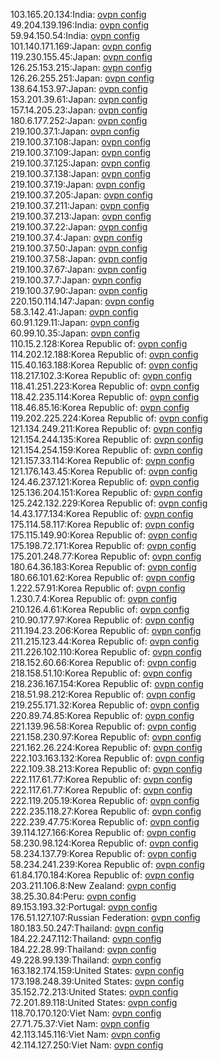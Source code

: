 103.165.20.134:India: [ovpn config](vpn/103_165_20_134.ovpn)  
49.204.139.196:India: [ovpn config](vpn/49_204_139_196.ovpn)  
59.94.150.54:India: [ovpn config](vpn/59_94_150_54.ovpn)  
101.140.171.169:Japan: [ovpn config](vpn/101_140_171_169.ovpn)  
119.230.155.45:Japan: [ovpn config](vpn/119_230_155_45.ovpn)  
126.25.153.215:Japan: [ovpn config](vpn/126_25_153_215.ovpn)  
126.26.255.251:Japan: [ovpn config](vpn/126_26_255_251.ovpn)  
138.64.153.97:Japan: [ovpn config](vpn/138_64_153_97.ovpn)  
153.201.39.61:Japan: [ovpn config](vpn/153_201_39_61.ovpn)  
157.14.205.23:Japan: [ovpn config](vpn/157_14_205_23.ovpn)  
180.6.177.252:Japan: [ovpn config](vpn/180_6_177_252.ovpn)  
219.100.37.1:Japan: [ovpn config](vpn/219_100_37_1.ovpn)  
219.100.37.108:Japan: [ovpn config](vpn/219_100_37_108.ovpn)  
219.100.37.109:Japan: [ovpn config](vpn/219_100_37_109.ovpn)  
219.100.37.125:Japan: [ovpn config](vpn/219_100_37_125.ovpn)  
219.100.37.138:Japan: [ovpn config](vpn/219_100_37_138.ovpn)  
219.100.37.19:Japan: [ovpn config](vpn/219_100_37_19.ovpn)  
219.100.37.205:Japan: [ovpn config](vpn/219_100_37_205.ovpn)  
219.100.37.211:Japan: [ovpn config](vpn/219_100_37_211.ovpn)  
219.100.37.213:Japan: [ovpn config](vpn/219_100_37_213.ovpn)  
219.100.37.22:Japan: [ovpn config](vpn/219_100_37_22.ovpn)  
219.100.37.4:Japan: [ovpn config](vpn/219_100_37_4.ovpn)  
219.100.37.50:Japan: [ovpn config](vpn/219_100_37_50.ovpn)  
219.100.37.58:Japan: [ovpn config](vpn/219_100_37_58.ovpn)  
219.100.37.67:Japan: [ovpn config](vpn/219_100_37_67.ovpn)  
219.100.37.7:Japan: [ovpn config](vpn/219_100_37_7.ovpn)  
219.100.37.90:Japan: [ovpn config](vpn/219_100_37_90.ovpn)  
220.150.114.147:Japan: [ovpn config](vpn/220_150_114_147.ovpn)  
58.3.142.41:Japan: [ovpn config](vpn/58_3_142_41.ovpn)  
60.91.129.11:Japan: [ovpn config](vpn/60_91_129_11.ovpn)  
60.99.10.35:Japan: [ovpn config](vpn/60_99_10_35.ovpn)  
110.15.2.128:Korea Republic of: [ovpn config](vpn/110_15_2_128.ovpn)  
114.202.12.188:Korea Republic of: [ovpn config](vpn/114_202_12_188.ovpn)  
115.40.163.188:Korea Republic of: [ovpn config](vpn/115_40_163_188.ovpn)  
118.217.102.3:Korea Republic of: [ovpn config](vpn/118_217_102_3.ovpn)  
118.41.251.223:Korea Republic of: [ovpn config](vpn/118_41_251_223.ovpn)  
118.42.235.114:Korea Republic of: [ovpn config](vpn/118_42_235_114.ovpn)  
118.46.85.16:Korea Republic of: [ovpn config](vpn/118_46_85_16.ovpn)  
119.202.225.224:Korea Republic of: [ovpn config](vpn/119_202_225_224.ovpn)  
121.134.249.211:Korea Republic of: [ovpn config](vpn/121_134_249_211.ovpn)  
121.154.244.135:Korea Republic of: [ovpn config](vpn/121_154_244_135.ovpn)  
121.154.254.159:Korea Republic of: [ovpn config](vpn/121_154_254_159.ovpn)  
121.157.33.114:Korea Republic of: [ovpn config](vpn/121_157_33_114.ovpn)  
121.176.143.45:Korea Republic of: [ovpn config](vpn/121_176_143_45.ovpn)  
124.46.237.121:Korea Republic of: [ovpn config](vpn/124_46_237_121.ovpn)  
125.136.204.151:Korea Republic of: [ovpn config](vpn/125_136_204_151.ovpn)  
125.242.132.229:Korea Republic of: [ovpn config](vpn/125_242_132_229.ovpn)  
14.43.177.134:Korea Republic of: [ovpn config](vpn/14_43_177_134.ovpn)  
175.114.58.117:Korea Republic of: [ovpn config](vpn/175_114_58_117.ovpn)  
175.115.149.90:Korea Republic of: [ovpn config](vpn/175_115_149_90.ovpn)  
175.198.72.171:Korea Republic of: [ovpn config](vpn/175_198_72_171.ovpn)  
175.201.248.77:Korea Republic of: [ovpn config](vpn/175_201_248_77.ovpn)  
180.64.36.183:Korea Republic of: [ovpn config](vpn/180_64_36_183.ovpn)  
180.66.101.62:Korea Republic of: [ovpn config](vpn/180_66_101_62.ovpn)  
1.222.57.91:Korea Republic of: [ovpn config](vpn/1_222_57_91.ovpn)  
1.230.7.4:Korea Republic of: [ovpn config](vpn/1_230_7_4.ovpn)  
210.126.4.61:Korea Republic of: [ovpn config](vpn/210_126_4_61.ovpn)  
210.90.177.97:Korea Republic of: [ovpn config](vpn/210_90_177_97.ovpn)  
211.194.23.206:Korea Republic of: [ovpn config](vpn/211_194_23_206.ovpn)  
211.215.123.44:Korea Republic of: [ovpn config](vpn/211_215_123_44.ovpn)  
211.226.102.110:Korea Republic of: [ovpn config](vpn/211_226_102_110.ovpn)  
218.152.60.66:Korea Republic of: [ovpn config](vpn/218_152_60_66.ovpn)  
218.158.51.10:Korea Republic of: [ovpn config](vpn/218_158_51_10.ovpn)  
218.236.167.154:Korea Republic of: [ovpn config](vpn/218_236_167_154.ovpn)  
218.51.98.212:Korea Republic of: [ovpn config](vpn/218_51_98_212.ovpn)  
219.255.171.32:Korea Republic of: [ovpn config](vpn/219_255_171_32.ovpn)  
220.89.74.85:Korea Republic of: [ovpn config](vpn/220_89_74_85.ovpn)  
221.139.96.58:Korea Republic of: [ovpn config](vpn/221_139_96_58.ovpn)  
221.158.230.97:Korea Republic of: [ovpn config](vpn/221_158_230_97.ovpn)  
221.162.26.224:Korea Republic of: [ovpn config](vpn/221_162_26_224.ovpn)  
222.103.163.132:Korea Republic of: [ovpn config](vpn/222_103_163_132.ovpn)  
222.109.38.213:Korea Republic of: [ovpn config](vpn/222_109_38_213.ovpn)  
222.117.61.77:Korea Republic of: [ovpn config](vpn/222_117_61_77.ovpn)  
222.117.61.77:Korea Republic of: [ovpn config](vpn/222_117_61_77.ovpn)  
222.119.205.19:Korea Republic of: [ovpn config](vpn/222_119_205_19.ovpn)  
222.235.118.27:Korea Republic of: [ovpn config](vpn/222_235_118_27.ovpn)  
222.239.47.75:Korea Republic of: [ovpn config](vpn/222_239_47_75.ovpn)  
39.114.127.166:Korea Republic of: [ovpn config](vpn/39_114_127_166.ovpn)  
58.230.98.124:Korea Republic of: [ovpn config](vpn/58_230_98_124.ovpn)  
58.234.137.79:Korea Republic of: [ovpn config](vpn/58_234_137_79.ovpn)  
58.234.241.239:Korea Republic of: [ovpn config](vpn/58_234_241_239.ovpn)  
61.84.170.184:Korea Republic of: [ovpn config](vpn/61_84_170_184.ovpn)  
203.211.106.8:New Zealand: [ovpn config](vpn/203_211_106_8.ovpn)  
38.25.30.84:Peru: [ovpn config](vpn/38_25_30_84.ovpn)  
89.153.193.32:Portugal: [ovpn config](vpn/89_153_193_32.ovpn)  
176.51.127.107:Russian Federation: [ovpn config](vpn/176_51_127_107.ovpn)  
180.183.50.247:Thailand: [ovpn config](vpn/180_183_50_247.ovpn)  
184.22.247.112:Thailand: [ovpn config](vpn/184_22_247_112.ovpn)  
184.22.28.99:Thailand: [ovpn config](vpn/184_22_28_99.ovpn)  
49.228.99.139:Thailand: [ovpn config](vpn/49_228_99_139.ovpn)  
163.182.174.159:United States: [ovpn config](vpn/163_182_174_159.ovpn)  
173.198.248.39:United States: [ovpn config](vpn/173_198_248_39.ovpn)  
35.152.72.213:United States: [ovpn config](vpn/35_152_72_213.ovpn)  
72.201.89.118:United States: [ovpn config](vpn/72_201_89_118.ovpn)  
118.70.170.120:Viet Nam: [ovpn config](vpn/118_70_170_120.ovpn)  
27.71.75.37:Viet Nam: [ovpn config](vpn/27_71_75_37.ovpn)  
42.113.145.116:Viet Nam: [ovpn config](vpn/42_113_145_116.ovpn)  
42.114.127.250:Viet Nam: [ovpn config](vpn/42_114_127_250.ovpn)  
